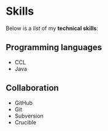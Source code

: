 # Skills

Below is a _list_ of my **technical skills**:

## Programming languages
- CCL
- Java

## Collaboration
- GitHub
- Git
- Subversion
- Crucible
